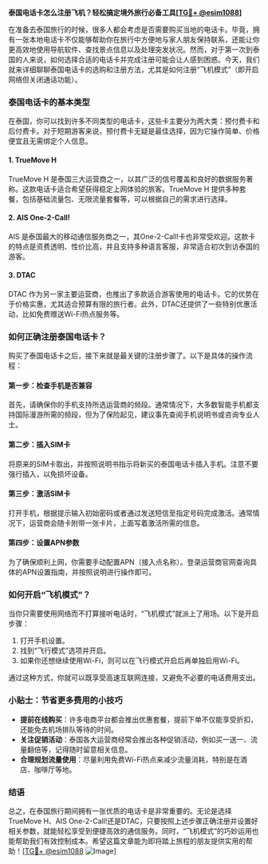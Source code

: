 **泰国电话卡怎么注册飞机？轻松搞定境外旅行必备工具[[TG💪+ @esim1088](https://t.me/s/esim1088)]**

在准备去泰国旅行的时候，很多人都会考虑是否需要购买当地的电话卡。毕竟，拥有一张本地电话卡不仅能够帮助你在旅行中方便地与家人朋友保持联系，还能让你更高效地使用导航软件、查找景点信息以及处理突发状况。然而，对于第一次到泰国的人来说，如何选择合适的电话卡并完成注册可能会让人感到困惑。今天，我们就来详细聊聊泰国电话卡的选购和注册方法，尤其是如何注册“飞机模式”（即开启网络但关闭通话功能）。

### 泰国电话卡的基本类型

在泰国，你可以找到许多不同类型的电话卡，这些卡主要分为两大类：预付费卡和后付费卡。对于短期游客来说，预付费卡无疑是最佳选择，因为它操作简单、价格便宜且无需绑定个人信息。

#### 1. TrueMove H
TrueMove H 是泰国三大运营商之一，以其广泛的信号覆盖和良好的数据服务著称。这款电话卡适合希望获得稳定上网体验的旅客。TrueMove H 提供多种套餐，包括基础流量包、无限流量套餐等，可以根据自己的需求进行选择。

#### 2. AIS One-2-Call!
AIS 是泰国最大的移动通信服务商之一，其One-2-Call!卡也非常受欢迎。这款卡的特点是资费透明、性价比高，并且支持多种语言客服，非常适合初次到访泰国的游客。

#### 3. DTAC
DTAC 作为另一家主要运营商，也推出了多款适合游客使用的电话卡。它的优势在于价格实惠，尤其适合预算有限的旅行者。此外，DTAC还提供了一些特别优惠活动，比如免费赠送Wi-Fi热点服务等。

### 如何正确注册泰国电话卡？

购买了泰国电话卡之后，接下来就是最关键的注册步骤了。以下是具体的操作流程：

#### 第一步：检查手机是否兼容
首先，请确保你的手机支持所选运营商的频段。通常情况下，大多数智能手机都支持国际漫游所需的频段，但为了保险起见，建议事先查阅手机说明书或咨询专业人士。

#### 第二步：插入SIM卡
将原来的SIM卡取出，并按照说明书指示将新买的泰国电话卡插入手机。注意不要强行插入，以免损坏设备。

#### 第三步：激活SIM卡
打开手机，根据提示输入初始密码或者通过发送短信至指定号码完成激活。通常情况下，运营商会随卡附带一张卡片，上面写着激活所需的信息。

#### 第四步：设置APN参数
为了确保顺利上网，你需要手动配置APN（接入点名称）。登录运营商官网查询具体的APN设置指南，并按照说明进行操作即可。

### 如何开启“飞机模式”？

当你只需要使用网络而不打算接听电话时，“飞机模式”就派上了用场。以下是开启步骤：

1. 打开手机设置。
2. 找到“飞行模式”选项并开启。
3. 如果你还想继续使用Wi-Fi，则可以在飞行模式开启后再单独启用Wi-Fi。

通过这种方式，你就可以既享受高速互联网连接，又避免不必要的电话费用支出。

### 小贴士：节省更多费用的小技巧

- **提前在线购买**：许多电商平台都会推出优惠套餐，提前下单不仅能享受折扣，还能免去机场排队等待的时间。
- **关注促销活动**：泰国各大运营商经常会推出各种促销活动，例如买一送一、流量翻倍等，记得随时留意相关信息。
- **合理规划流量使用**：尽量利用免费Wi-Fi热点来减少流量消耗，特别是在酒店、咖啡厅等地。

### 结语

总之，在泰国旅行期间拥有一张优质的电话卡是非常重要的。无论是选择TrueMove H、AIS One-2-Call!还是DTAC，只要按照上述步骤正确注册并设置好相关参数，就能轻松享受到便捷高效的通信服务。同时，“飞机模式”的巧妙运用也能帮助我们有效控制成本。希望这篇文章能为即将踏上旅程的朋友提供实用的帮助！[[TG💪+ @esim1088](https://t.me/s/esim1088) ![Image](https://i.postimg.cc/4NQfJmqS/Snipaste-2025-05-13-00-14-12.png)]